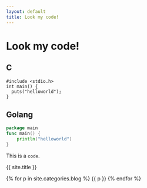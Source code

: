 ```yaml
---
layout: default
title: Look my code!
---
```

# Look my code!

## C

```
#include <stdio.h>
int main() {
  puts("helloworld");
}
```

## Golang

```go
package main
func main() {
	println("helloworld")
}
```

This is a `code`.

{{ site.title }}

{% for p in site.categories.blog %}
{{ p }}
{% endfor %}
